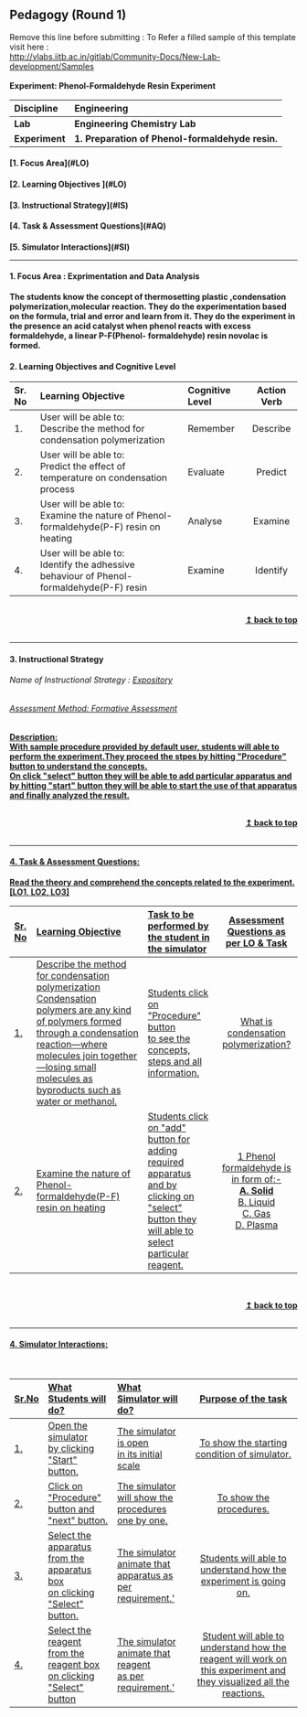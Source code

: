 ## Pedagogy (Round 1)
<p align="center">

Remove this line before submitting : To Refer a filled sample of this template visit here : <br> http://vlabs.iitb.ac.in/gitlab/Community-Docs/New-Lab-development/Samples
<br>
<br>
<b> Experiment: Phenol-Formaldehyde Resin Experiment  <a name="top"></a> <br>
</p>

<b>Discipline | <b>Engineering 
:--|:--|
<b> Lab | <b> Engineering Chemistry Lab
<b> Experiment|     <b> 1. Preparation of Phenol-formaldehyde resin.


<h4> [1. Focus Area](#LO)
<h4> [2. Learning Objectives ](#LO)
<h4> [3. Instructional Strategy](#IS)
<h4> [4. Task & Assessment Questions](#AQ)
<h4> [5. Simulator Interactions](#SI)
<hr>

<a name="LO"></a>
#### 1. Focus Area : Exprimentation and Data Analysis

The students know the concept of thermosetting plastic ,condensation polymerization,molecular reaction. They do the experimentation based on the formula, trial and error and learn from it. They do the experiment in the presence an acid catalyst when phenol reacts with excess formaldehyde, a linear P-F(Phenol- formaldehyde) resin novolac is formed.

#### 2. Learning Objectives and Cognitive Level


Sr. No |	Learning Objective	| Cognitive Level | Action Verb
:--|:--|:--|:-:
1.| User will be able to: <br>Describe the method for condensation polymerization | Remember | Describe
2.| User will be able to: <br>Predict the effect of temperature on condensation process | Evaluate | Predict
3.| User will be able to: <br>Examine the nature of Phenol-formaldehyde(P-F) resin on heating | Analyse | Examine
4.| User will be able to: <br>Identify the adhessive behaviour of Phenol-formaldehyde(P-F) resin | Examine | Identify


<br/>
<div align="right">
    <b><a href="#top">↥ back to top</a></b>
</div>
<br/>
<hr>

<a name="IS"></a>
#### 3. Instructional Strategy
###### Name of Instructional Strategy  :    <u> Expository
###### Assessment Method: Formative Assessment

<u> <b>Description: </b>  
With sample procedure provided by default user, students will able to perform the experiment.They proceed the stpes by hitting "Procedure" button to understand the concepts.  </u>
<br>
On click "select" button they will be able to add particular apparatus and by hitting "start" button they will be able to start the use of that apparatus and finally analyzed the result.

<br/>
<div align="right">
    <b><a href="#top">↥ back to top</a></b>
</div>
<br/>
<hr>

<a name="AQ"></a>
#### 4. Task & Assessment Questions:

Read the theory and comprehend the concepts related to the experiment. [LO1, LO2, LO3]
<br>

Sr. No |	Learning Objective	| Task to be performed by <br> the student  in the simulator | Assessment Questions as per LO & Task
:--|:--|:--|:-:
1.| Describe the method for condensation polymerization <br> Condensation polymers are any kind of polymers formed through a condensation reaction—where molecules join together—losing small molecules as byproducts such as water or methanol. | Students click on "Procedure" button <br> to see the concepts, steps and all information. | What is condensation polymerization?
2.| Examine the nature of Phenol-formaldehyde(P-F) resin on heating <br>  |  Students click on "add" button for adding required apparatus <br> and by clicking on "select" button they will able to select particular reagent.  | 1 Phenol formaldehyde is in form of:- <br> **A. Solid**<br> B. Liquid <br> C. Gas <br> D. Plasma </b>
 <u>  <u>
<br/>
<div align="right">
    <b><a href="#top">↥ back to top</a></b>
</div>
<br/>
<hr>

<a name="SI"></a>

#### 4. Simulator Interactions:
<br>

Sr.No | What Students will do? |	What Simulator will do?	| Purpose of the task
:--|:--|:--|:--:
1.| Open the simulator<br> by clicking <br>"Start" button. | The simulator is open <br> in its initial scale  | To show the starting condition of simulator.
2.| Click on "Procedure" <br> button and <br>"next" button.  | The simulator will show the <br> procedures one by one.  | To show the procedures.
3.| Select the apparatus <br> from the apparatus box <br> on clicking "Select" button. | The simulator animate that <br> apparatus as per requirement.'  | Students will able to understand how the experiment is going on.
4.| Select the reagent <br> from the reagent box <br> on clicking "Select" button | The simulator animate that reagent <br> as per requirement.'  |  Student will able to understand how the reagent will work on this experiment and they visualized all the reactions.
